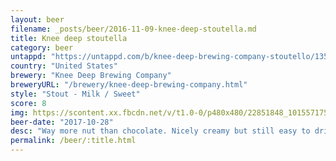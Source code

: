 ```yaml
---
layout: beer
filename: _posts/beer/2016-11-09-knee-deep-stoutella.md
title: Knee deep stoutella
category: beer
untappd: "https://untappd.com/b/knee-deep-brewing-company-stoutello/1352478"
country: "United States"
brewery: "Knee Deep Brewing Company"
breweryURL: "/brewery/knee-deep-brewing-company.html"
style: "Stout - Milk / Sweet"
score: 8
img: https://scontent.xx.fbcdn.net/v/t1.0-0/p480x480/22851848_10155717515718745_8019864793702747878_n.jpg?_nc_cat=105&_nc_ht=scontent.xx&oh=5f753264910f9423c5f38b1fe7bcbd0b&oe=5D2A5A98
beer-date: "2017-10-28"
desc: "Way more nut than chocolate. Nicely creamy but still easy to drink"
permalink: /beer/:title.html
---
```

